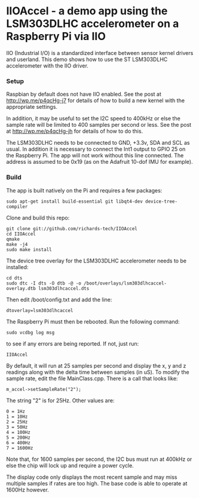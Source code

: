 # IIOAccel - a demo app using the LSM303DLHC accelerometer on a Raspberry Pi via IIO

IIO (Industrial I/O) is a standardized interface between sensor kernel drivers and userland. This demo shows how to use the ST LSM303DLHC accelerometer with the IIO driver.

### Setup

Raspbian by default does not have IIO enabled. See the post at http://wp.me/p4qcHg-j7 for details of how to build a new kernel with the appropriate settings.

In addition, it may be useful to set the I2C speed to 400kHz or else the sample rate will be limited to 400 samples per second or less. See the post at http://wp.me/p4qcHg-jh for details of how to do this.

The LSM303DLHC needs to be connected to GND, +3.3v, SDA and SCL as usual. In addition it is necessary to connect the Int1 output to GPIO 25 on the Raspberry Pi. The app will not work without this line connected. The address is assumed to be 0x19 (as on the Adafruit 10-dof IMU for example).

### Build

The app is built natively on the Pi and requires a few packages:

    sudo apt-get install build-essential git libqt4-dev device-tree-compiler
    
Clone and build this repo:

    git clone git://github.com/richards-tech/IIOAccel
    cd IIOAccel
    qmake
    make -j4
    sudo make install
    
The device tree overlay for the LSM303DLHC accelerometer needs to be installed:

    cd dts
    sudo dtc -I dts -O dtb -@ -o /boot/overlays/lsm303dlhcaccel-overlay.dtb lsm303dlhcaccel.dts
    
Then edit /boot/config.txt and add the line:

    dtoverlay=lsm303dlhcaccel
    
The Raspberry Pi must then be rebooted. Run the following command:

    sudo vcdbg log msg
    
to see if any errors are being reported. If not, just run:

    IIOAccel
    
By default, it will run at 25 samples per second and display the x, y and z readings along with the delta time between samples (in uS). To modify the sample rate, edit the file MainClass.cpp. There is a call that looks like:

    m_accel->setSampleRate("2");
    
 The string "2" is for 25Hz. Other values are:
 
    0 = 1Hz
    1 = 10Hz
    2 = 25Hz
    3 = 50Hz
    4 = 100Hz
    5 = 200Hz
    6 = 400Hz
    7 = 1600Hz
    
Note that, for 1600 samples per second, the I2C bus must run at 400kHz or else the chip will lock up and require a power cycle.

The display code only displays the most recent sample and may miss multiple samples if rates are too high. The base code is able to operate at 1600Hz however.
    
 
